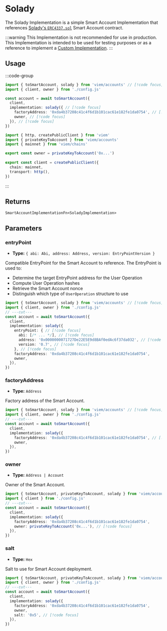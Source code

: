 # Solady

The Solady Implementation is a simple Smart Account Implementation that references [Solady's `ERC4337.sol`](https://github.com/Vectorized/solady/blob/main/src/accounts/ERC4337.sol) Smart Account contract.

:::warning
This Implementation is not recommended for use in production. This Implementation is intended to be used for testing purposes or as a reference to implement a [Custom Implementation](/docs/accounts/implementations/custom).
:::

## Usage

:::code-group

```ts twoslash [example.ts]
import { toSmartAccount, solady } from 'viem/accounts' // [!code focus]
import { client, owner } from './config.js'

const account = await toSmartAccount({
  client,
  implementation: solady({ // [!code focus]
    factoryAddress: '0xda4b37208c41c4f6d1b101cac61e182fe1da0754', // [!code focus]
    owner, // [!code focus]
  }), // [!code focus]
})
```

```ts twoslash [config.ts] filename="config.ts"
import { http, createPublicClient } from 'viem'
import { privateKeyToAccount } from 'viem/accounts'
import { mainnet } from 'viem/chains'

export const owner = privateKeyToAccount('0x...')
 
export const client = createPublicClient({
  chain: mainnet,
  transport: http(),
})
```

:::

## Returns

`SmartAccountImplementationFn<SoladyImplementation>`

## Parameters

### entryPoint

- **Type:** `{ abi: Abi, address: Address, version: EntryPointVersion }`

Compatible EntryPoint for the Smart Account to reference. The EntryPoint is used
to:

- Determine the target EntryPoint address for the User Operation
- Compute User Operation hashes
- Retrieve the Smart Account nonce
- Distinguish which type of `UserOperation` structure to use

```ts twoslash
import { toSmartAccount, solady } from 'viem/accounts' // [!code focus]
import { client, owner } from './config.js'
// ---cut---
const account = await toSmartAccount({
  client,
  implementation: solady({
    entryPoint: { // [!code focus]
      abi: [/* ... */], // [!code focus]
      address: '0x0000000071727De22E5E9d8BAf0edAc6f37da032', // [!code focus]
      version: '0.7', // [!code focus]
    }, // [!code focus]
    factoryAddress: '0xda4b37208c41c4f6d1b101cac61e182fe1da0754',
    owner,
  }),
})
```

### factoryAddress

- **Type:** `Address`

Factory address of the Smart Account.

```ts twoslash
import { toSmartAccount, solady } from 'viem/accounts' // [!code focus]
import { client, owner } from './config.js'
// ---cut---
const account = await toSmartAccount({
  client,
  implementation: solady({
    factoryAddress: '0xda4b37208c41c4f6d1b101cac61e182fe1da0754', // [!code focus]
    owner,
  }),
})
```

### owner

- **Type:** `Address | Account`

Owner of the Smart Account.

```ts twoslash
import { toSmartAccount, privateKeyToAccount, solady } from 'viem/accounts' // [!code focus]
import { client } from './config.js'
// ---cut---
const account = await toSmartAccount({
  client,
  implementation: solady({
    factoryAddress: '0xda4b37208c41c4f6d1b101cac61e182fe1da0754',
    owner: privateKeyToAccount('0x...'), // [!code focus]
  }),
})
```

### salt

- **Type:** `Hex`

Salt to use for Smart Account deployment.

```ts twoslash
import { toSmartAccount, privateKeyToAccount, solady } from 'viem/accounts' // [!code focus]
import { client, owner } from './config.js'
// ---cut---
const account = await toSmartAccount({
  client,
  implementation: solady({
    factoryAddress: '0xda4b37208c41c4f6d1b101cac61e182fe1da0754',
    owner,
    salt: '0x5', // [!code focus]
  }),
})
```
